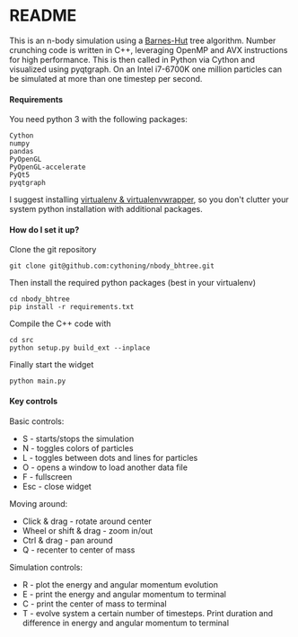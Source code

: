 # README #

This is an n-body simulation using a [Barnes-Hut](http://www.cita.utoronto.ca/~dubinski/treecode/treecode.html)
tree algorithm. Number crunching code is written in C++, leveraging OpenMP and AVX instructions for
high performance. This is then called in Python via Cython and visualized using pyqtgraph.
On an Intel i7-6700K one million particles can be simulated at more than one timestep per second.


#### Requirements ####

You need python 3 with the following packages:

    Cython
    numpy
    pandas
    PyOpenGL
    PyOpenGL-accelerate
    PyQt5
    pyqtgraph

I suggest installing [virtualenv & virtualenvwrapper](http://docs.python-guide.org/en/latest/dev/virtualenvs/),
so you don't clutter your system python installation with additional packages.


#### How do I set it up? ####

Clone the git repository

    git clone git@github.com:cythoning/nbody_bhtree.git

Then install the required python packages (best in your virtualenv)

    cd nbody_bhtree
    pip install -r requirements.txt

Compile the C++ code with

	cd src
    python setup.py build_ext --inplace

Finally start the widget

	python main.py


#### Key controls ####

Basic controls:
+ S - starts/stops the simulation
+ N - toggles colors of particles
+ L - toggles between dots and lines for particles
+ O - opens a window to load another data file
+ F - fullscreen
+ Esc - close widget

Moving around:
+ Click & drag - rotate around center
+ Wheel or shift & drag - zoom in/out
+ Ctrl & drag - pan around
+ Q - recenter to center of mass

Simulation controls:
+ R - plot the energy and angular momentum evolution
+ E - print the energy and angular momentum to terminal
+ C - print the center of mass to terminal
+ T - evolve system a certain number of timesteps. Print duration and difference in energy and angular momentum to terminal
